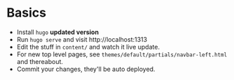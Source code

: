# Basics

- Install `hugo` **updated version**
- Run `hugo serve` and visit http://localhost:1313
- Edit the stuff in `content/` and watch it live update.
- For new top level pages, see `themes/default/partials/navbar-left.html` and thereabout.
- Commit your changes, they'll be auto deployed.

